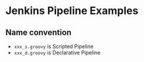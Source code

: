 # Jenkins Pipeline Examples

## Name convention

* `xxx_s.groovy` is Scripted Pipeline
* `xxx_d.groovy` is Declarative Pipeline